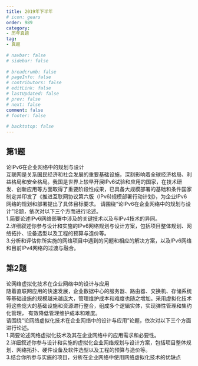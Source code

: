 ```yaml
---  
title: 2019年下半年  
# icon: gears  
order: 989  
category:  
- 历年真题  
tag:  
- 真题  
  
# navbar: false  
# sidebar: false  
  
# breadcrumb: false  
# pageInfo: false  
# contributors: false  
# editLink: false  
# lastUpdated: false  
# prev: false  
# next: false  
comment: false  
# footer: false  
  
# backtotop: false  
---  
```

## 第1题 ##

论IPv6在企业网络中的规划与设计  
互联网是关系国民经济和社会发展的重要基础设施，深刻影响着全球经济格局、利益格局和安全格局。我国是世界上较早开展IPv6试验和应用的国家，在技术研发、创新应用等方面取得了重要阶段性成果，已具备大规模部署的基础和条件国家制定并印发了《推进互联网协议第六版（IPv6)规模部署行动计划》，为企业IPv6网络的规划和部署提出了具体目标要求。 请围绕“论IPv6在企业网络中的规划与设计”论题，依次对以下三个方而进行论述。  
1.简要论述IPv6网络部署中涉及的关键技术以及与IPv4技术的异同。  
2.详细叙述你参与设计和实施的IPv6网络规划与设计方案，包括项目整体规划、网络拓扑、设备选型以及工程的预算与造价等。  
3.分析和评估你所实施的网络项目中遇到的问题和相应的解决方案，以及IPv6网络和目前IPv4网络的过渡与融合。  


## 第2题 ##

论网络虚拟化技术在企业网络中的设计与应用  
随着直联网应用的快速发展，企业数据中心的服务器、路由器、交换机、存储系统等基础设施的规模越来越庞大，管理维护成本和难度也随之增加。采用虚拟化技术将这些庞大的基础设施和资源进行整合，组成多个逻辑实体，实现弹性管理和集约化管理， 有效降低管理维护成本和难度。  
请围绕“论网络虚拟化技术在企业网络中的设计与应用”论题，依次对以下三个方面进行论述。  
1.简要论述网络虚拟化技术及其在企业网络中的应用需求和必要性。  
2.详细叙述你参与设计和实施的虚拟化企业网络规划与设计方案，包括项目整体规划、网络拓扑、硬件设备及软件选型以及工程的预算与造价等。  
3.结合你所参与实施的项目，分析在企业网络中使用网络虚拟化技术的优缺点  

